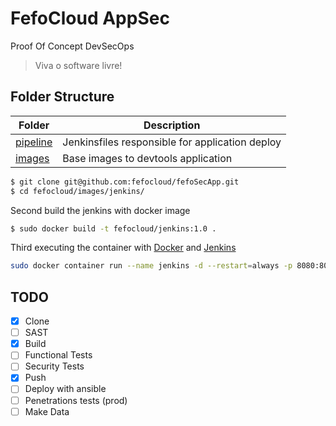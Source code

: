 # FefoCloud AppSec
Proof Of Concept DevSecOps
> Viva o software livre!

## Folder Structure
|Folder|Description|
|---|---|
|[pipeline](pipeline)| Jenkinsfiles responsible for application deploy|
|[images](images)| Base images to devtools application|

```sh
$ git clone git@github.com:fefocloud/fefoSecApp.git
$ cd fefocloud/images/jenkins/
```
Second build the jenkins with docker image
```sh 
$ sudo docker build -t fefocloud/jenkins:1.0 .
```
Third executing the container with [Docker](http://docker.io) and [Jenkins](http://jenkins.io)

```sh
sudo docker container run --name jenkins -d --restart=always -p 8080:8080 -p 50000:50000 -u 0 -v jenkins_home:/var/jenkins_home fefocloud/jenkins:1.0
```
## TODO
- [x] Clone
- [ ] SAST
- [x] Build
- [ ] Functional Tests
- [ ] Security Tests
- [x] Push
- [ ] Deploy with ansible
- [ ] Penetrations tests (prod)
- [ ] Make Data
